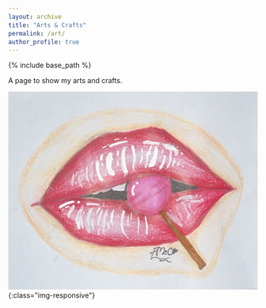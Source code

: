 ```yaml
---
layout: archive
title: "Arts & Crafts"
permalink: /art/
author_profile: true
---
```


{% include base_path %}

A page to show my arts and crafts.

![image-title-here](/images/art/art-lips.jpeg){:class="img-responsive"}